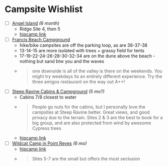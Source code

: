 # Campsite Wishlist

- [ ] [Angel Island](http://www.reserveamerica.com/camping/angel-island-sp/r/campgroundDetails.do?contractCode=CA&parkId=120003#sr) *(6 month)*
    * Ridge Site 4, then 5
    * [hipcamp link](https://www.hipcamp.com/ca/sf-bay-area/angel-island/angel-island-campground)
- [ ] [Francis Beach Campground](http://www.reserveamerica.com/camping/half-moon-bay-state-beach/r/campgroundDetails.do?contractCode=CA&parkId=120039)
    * hike/bike campsites are off the parking loop, as are 36-37-38
    * 13-14-15 are more isolated with trees + grassy field for tents
    * 17-19-22-24-26-28-30-32-34 are on the dune above the beach - nothing but sand btw you and the waves
    * > one downside is all of the valley is there on the weekends. You might try weekdays its an entirely different experience. Try the three amigos restaurant on the way out A++!
- [ ] [Steep Ravine Cabins & Campground](http://www.reserveamerica.com/camping/mount-tamalpais-state-park/r/campgroundDetails.do?contractCode=CA&parkId=120063) *(5 mo?)*
    * Cabins 7/8 closest to water
    * > People go nuts for the cabins, but I personally love the campsites at Steep Ravine better. Great views, and good privacy due to the terrain. Sites 2 & 3 are the best to book for a big group, and are also protected from wind by awesome Cypress trees
    * [hipcamp link](https://www.hipcamp.com/ca/sf-bay-area/mount-tamalpais/steep-ravine-cabins-and-campground)
- [ ] [Wildcat Camp in Point Reyes](http://www.recreation.gov/campsiteFilterAction.do?sitefilter=ALL&startIdx=0&contractCode=NRSO&parkId=72393) *(6 mo)*
    * [hipcamp link](https://www.hipcamp.com/ca/sf-bay-area/point-reyes/wildcat-camp)
    * > Sites 5-7 are the small but offers the most seclusion
